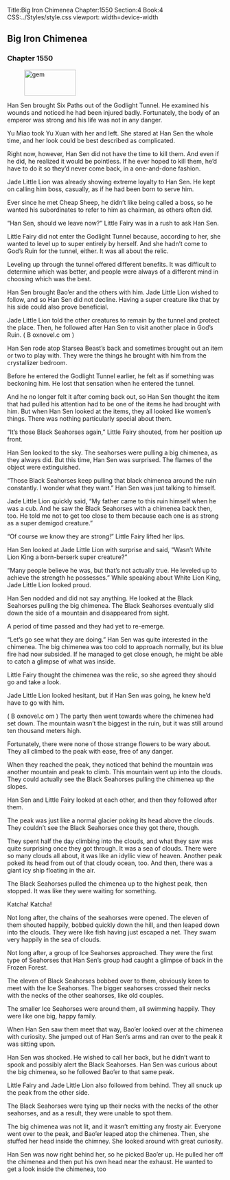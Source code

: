 Title:Big Iron Chimenea 
Chapter:1550 
Section:4 
Book:4 
CSS:../Styles/style.css 
viewport: width=device-width
  
## Big Iron Chimenea
### Chapter 1550 
<figure>
	<img src="../Images/gem.gif" alt="gem" id="gem" width="120" height="60" />
</figure>
  

  
  Han Sen brought Six Paths out of the Godlight Tunnel. He examined his wounds and noticed he had been injured badly. Fortunately, the body of an emperor was strong and his life was not in any danger.

Yu Miao took Yu Xuan with her and left. She stared at Han Sen the whole time, and her look could be best described as complicated.

Right now, however, Han Sen did not have the time to kill them. And even if he did, he realized it would be pointless. If he ever hoped to kill them, he’d have to do it so they’d never come back, in a one-and-done fashion.

Jade Little Lion was already showing extreme loyalty to Han Sen. He kept on calling him boss, casually, as if he had been born to serve him.

Ever since he met Cheap Sheep, he didn’t like being called a boss, so he wanted his subordinates to refer to him as chairman, as others often did.

“Han Sen, should we leave now?” Little Fairy was in a rush to ask Han Sen.

Little Fairy did not enter the Godlight Tunnel because, according to her, she wanted to level up to super entirely by herself. And she hadn’t come to God’s Ruin for the tunnel, either. It was all about the relic.

Leveling up through the tunnel offered different benefits. It was difficult to determine which was better, and people were always of a different mind in choosing which was the best.

Han Sen brought Bao’er and the others with him. Jade Little Lion wished to follow, and so Han Sen did not decline. Having a super creature like that by his side could also prove beneficial.

Jade Little Lion told the other creatures to remain by the tunnel and protect the place. Then, he followed after Han Sen to visit another place in God’s Ruin. ( B oxnovel.c om )

Han Sen rode atop Starsea Beast’s back and sometimes brought out an item or two to play with. They were the things he brought with him from the crystallizer bedroom.

Before he entered the Godlight Tunnel earlier, he felt as if something was beckoning him. He lost that sensation when he entered the tunnel.

And he no longer felt it after coming back out, so Han Sen thought the item that had pulled his attention had to be one of the items he had brought with him. But when Han Sen looked at the items, they all looked like women’s things. There was nothing particularly special about them.

“It’s those Black Seahorses again,” Little Fairy shouted, from her position up front.

Han Sen looked to the sky. The seahorses were pulling a big chimenea, as they always did. But this time, Han Sen was surprised. The flames of the object were extinguished.

“Those Black Seahorses keep pulling that black chimenea around the ruin constantly. I wonder what they want.” Han Sen was just talking to himself.

Jade Little Lion quickly said, “My father came to this ruin himself when he was a cub. And he saw the Black Seahorses with a chimenea back then, too. He told me not to get too close to them because each one is as strong as a super demigod creature.”

“Of course we know they are strong!” Little Fairy lifted her lips.

Han Sen looked at Jade Little Lion with surprise and said, “Wasn’t White Lion King a born-berserk super creature?”

“Many people believe he was, but that’s not actually true. He leveled up to achieve the strength he possesses.” While speaking about White Lion King, Jade Little Lion looked proud.

Han Sen nodded and did not say anything. He looked at the Black Seahorses pulling the big chimenea. The Black Seahorses eventually slid down the side of a mountain and disappeared from sight.

A period of time passed and they had yet to re-emerge.

“Let’s go see what they are doing.” Han Sen was quite interested in the chimenea. The big chimenea was too cold to approach normally, but its blue fire had now subsided. If he managed to get close enough, he might be able to catch a glimpse of what was inside.

Little Fairy thought the chimenea was the relic, so she agreed they should go and take a look.

Jade Little Lion looked hesitant, but if Han Sen was going, he knew he’d have to go with him.

( B oxnovel.c om ) The party then went towards where the chimenea had set down. The mountain wasn’t the biggest in the ruin, but it was still around ten thousand meters high.

Fortunately, there were none of those strange flowers to be wary about. They all climbed to the peak with ease, free of any danger.

When they reached the peak, they noticed that behind the mountain was another mountain and peak to climb. This mountain went up into the clouds. They could actually see the Black Seahorses pulling the chimenea up the slopes.

Han Sen and Little Fairy looked at each other, and then they followed after them.

The peak was just like a normal glacier poking its head above the clouds. They couldn’t see the Black Seahorses once they got there, though.

They spent half the day climbing into the clouds, and what they saw was quite surprising once they got through. It was a sea of clouds. There were so many clouds all about, it was like an idyllic view of heaven. Another peak poked its head from out of that cloudy ocean, too. And then, there was a giant icy ship floating in the air.

The Black Seahorses pulled the chimenea up to the highest peak, then stopped. It was like they were waiting for something.

Katcha! Katcha!

Not long after, the chains of the seahorses were opened. The eleven of them shouted happily, bobbed quickly down the hill, and then leaped down into the clouds. They were like fish having just escaped a net. They swam very happily in the sea of clouds.

Not long after, a group of Ice Seahorses approached. They were the first type of Seahorses that Han Sen’s group had caught a glimpse of back in the Frozen Forest.

The eleven of Black Seahorses bobbed over to them, obviously keen to meet with the Ice Seahorses. The bigger seahorses crossed their necks with the necks of the other seahorses, like old couples.

The smaller Ice Seahorses were around them, all swimming happily. They were like one big, happy family.

When Han Sen saw them meet that way, Bao’er looked over at the chimenea with curiosity. She jumped out of Han Sen’s arms and ran over to the peak it was sitting upon.

Han Sen was shocked. He wished to call her back, but he didn’t want to spook and possibly alert the Black Seahorses. Han Sen was curious about the big chimenea, so he followed Bao’er to that same peak.

Little Fairy and Jade Little Lion also followed from behind. They all snuck up the peak from the other side.

The Black Seahorses were tying up their necks with the necks of the other seahorses, and as a result, they were unable to spot them.

The big chimenea was not lit, and it wasn’t emitting any frosty air. Everyone went over to the peak, and Bao’er leaped atop the chimenea. Then, she stuffed her head inside the chimney. She looked around with great curiosity.

Han Sen was now right behind her, so he picked Bao’er up. He pulled her off the chimenea and then put his own head near the exhaust. He wanted to get a look inside the chimenea, too
